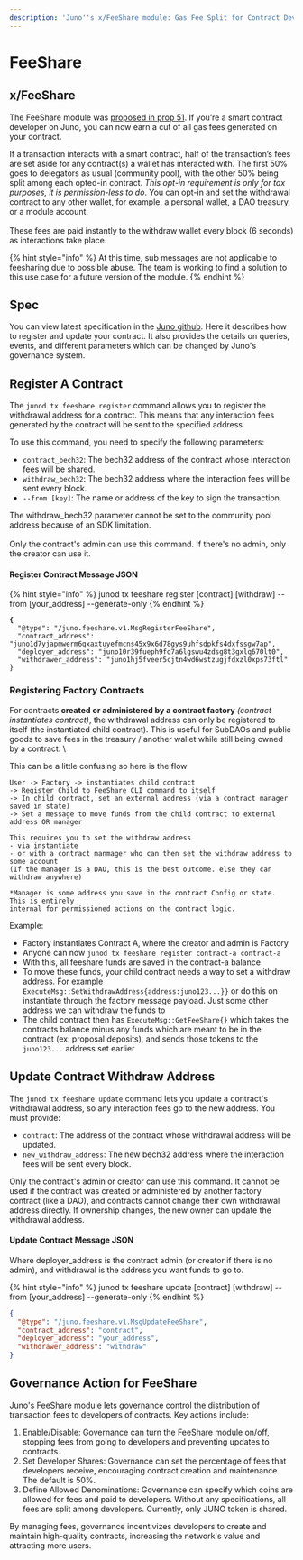```yaml
---
description: 'Juno''s x/FeeShare module: Gas Fee Split for Contract Developers'
---
```


# FeeShare

## x/FeeShare

The FeeShare module was [proposed in prop 51](https://www.mintscan.io/juno/proposals/51). If you’re a smart contract developer on Juno, you can now earn a cut of all gas fees generated on your contract.

If a transaction interacts with a smart contract, half of the transaction’s fees are set aside for any contract(s) a wallet has interacted with. The first 50% goes to delegators as usual (community pool), with the other 50% being split among each opted-in contract. _This opt-in requirement is only for tax purposes, it is permission-less to do_. You can opt-in and set the withdrawal contract to any other wallet, for example, a personal wallet, a DAO treasury, or a module account.\
\
These fees are paid instantly to the withdraw wallet every block (6 seconds) as interactions take place.

{% hint style="info" %}
At this time, sub messages are not applicable to feesharing due to possible abuse. The team is working to find a solution to this use case for a future version of the module.
{% endhint %}

## Spec

You can view latest specification in the [Juno github](https://github.com/CosmosContracts/juno/tree/main/x/feeshare/spec). Here it describes how to register and update your contract. It also provides the details on queries, events, and different parameters which can be changed by Juno's governance system.

## Register A Contract

The `junod tx feeshare register` command allows you to register the withdrawal address for a contract. This means that any interaction fees generated by the contract will be sent to the specified address.

To use this command, you need to specify the following parameters:

* `contract_bech32`: The bech32 address of the contract whose interaction fees will be shared.
* `withdraw_bech32`: The bech32 address where the interaction fees will be sent every block.
* `--from [key]`: The name or address of the key to sign the transaction.

The withdraw\_bech32 parameter cannot be set to the community pool address because of an SDK limitation. \
\
Only the contract's admin can use this command. If there's no admin, only the creator can use it.

#### Register Contract Message JSON

{% hint style="info" %}
junod tx feeshare register \[contract] \[withdraw] --from \[your\_address] --generate-only
{% endhint %}

<pre class="language-json"><code class="lang-json"><strong>{
</strong>  "@type": "/juno.feeshare.v1.MsgRegisterFeeShare",
  "contract_address": "juno1d7yjapmwerm6qxaxtuyefmcns45x9x6d78gys9uhfsdpkfs4dxfssgw7ap",
  "deployer_address": "juno10r39fueph9fq7a6lgswu4zdsg8t3gxlq670lt0",
  "withdrawer_address": "juno1hj5fveer5cjtn4wd6wstzugjfdxzl0xps73ftl"
}
</code></pre>

### Registering Factory Contracts

For contracts **created or administered by a contract factory** _(contract instantiates contract)_, the withdrawal address can only be registered to itself (the instantiated child contract). This is useful for SubDAOs and public goods to save fees in the treasury / another wallet while still being owned by a contract. \


This can be a little confusing so here is the flow

```
User -> Factory -> instantiates child contract
-> Register Child to FeeShare CLI command to itself 
-> In child contract, set an external address (via a contract manager saved in state)
-> Set a message to move funds from the child contract to external address OR manager

This requires you to set the withdraw address 
- via instantiate
- or with a contract manmager who can then set the withdraw address to some account
(If the manager is a DAO, this is the best outcome. else they can withdraw anywhere)

*Manager is some address you save in the contract Config or state. This is entirely
internal for permissioned actions on the contract logic.
```

Example:

* Factory instantiates Contract A, where the creator and admin is Factory
* Anyone can now `junod tx feeshare register contract-a contract-a`
* With this, all feeshare funds are saved in the contract-a balance
* To move these funds, your child contract needs a way to set a withdraw address. For example `ExecuteMsg::SetWithdrawAddress{address:juno123...}}` or do this on instantiate through the factory message payload. Just some other address we can withdraw the funds to
* The child contract then has `ExecuteMsg::GetFeeShare{}` which takes the contracts balance minus any funds which are meant to be in the contract (ex: proposal deposits), and sends those tokens to the `juno123...` address set earlier

## Update Contract Withdraw Address

The `junod tx feeshare update` command lets you update a contract's withdrawal address, so any interaction fees go to the new address. You must provide:

* `contract`: The address of the contract whose withdrawal address will be updated.
* `new_withdraw_address`: The new bech32 address where the interaction fees will be sent every block.

Only the contract's admin or creator can use this command. It cannot be used if the contract was created or administered by another factory contract (like a DAO), and contracts cannot change their own withdrawal address directly. If ownership changes, the new owner can update the withdrawal address.

#### Update Contract Message JSON

Where deployer\_address is the contract admin (or creator if there is no admin), and withdrawal is the address you want funds to go to.

{% hint style="info" %}
junod tx feeshare update \[contract] \[withdraw] --from \[your\_address] --generate-only
{% endhint %}

```json
{
  "@type": "/juno.feeshare.v1.MsgUpdateFeeShare",
  "contract_address": "contract",
  "deployer_address": "your_address",
  "withdrawer_address": "withdraw"
}
```

## Governance Action for FeeShare

Juno's FeeShare module lets governance control the distribution of transaction fees to developers of contracts. Key actions include:

1. Enable/Disable: Governance can turn the FeeShare module on/off, stopping fees from going to developers and preventing updates to contracts.
2. Set Developer Shares: Governance can set the percentage of fees that developers receive, encouraging contract creation and maintenance. The default is 50%.
3. Define Allowed Denominations: Governance can specify which coins are allowed for fees and paid to developers. Without any specifications, all fees are split among developers. Currently, only JUNO token is shared.

By managing fees, governance incentivizes developers to create and maintain high-quality contracts, increasing the network's value and attracting more users.
